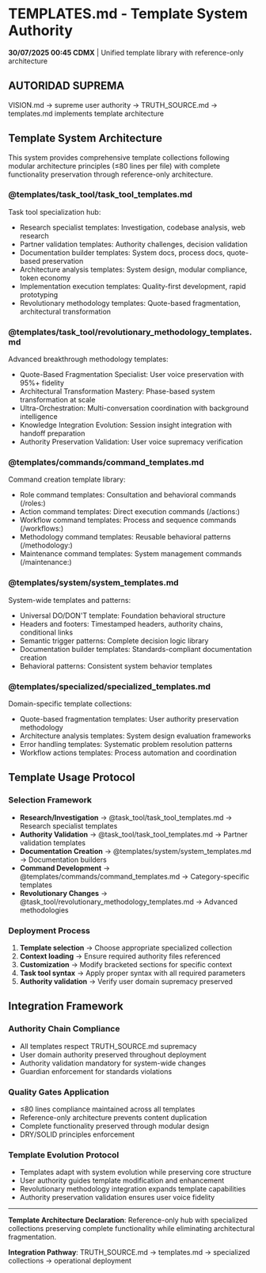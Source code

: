 # TEMPLATES.md - Template System Authority

**30/07/2025 00:45 CDMX** | Unified template library with reference-only architecture

## AUTORIDAD SUPREMA
VISION.md → supreme user authority → TRUTH_SOURCE.md → templates.md implements template architecture

## Template System Architecture

This system provides comprehensive template collections following modular architecture principles (≤80 lines per file) with complete functionality preservation through reference-only architecture.

### **@templates/task_tool/task_tool_templates.md**
Task tool specialization hub:
- Research specialist templates: Investigation, codebase analysis, web research
- Partner validation templates: Authority challenges, decision validation
- Documentation builder templates: System docs, process docs, quote-based preservation
- Architecture analysis templates: System design, modular compliance, token economy
- Implementation execution templates: Quality-first development, rapid prototyping
- Revolutionary methodology templates: Quote-based fragmentation, architectural transformation

### **@templates/task_tool/revolutionary_methodology_templates.md**  
Advanced breakthrough methodology templates:
- Quote-Based Fragmentation Specialist: User voice preservation with 95%+ fidelity
- Architectural Transformation Mastery: Phase-based system transformation at scale
- Ultra-Orchestration: Multi-conversation coordination with background intelligence
- Knowledge Integration Evolution: Session insight integration with handoff preparation
- Authority Preservation Validation: User voice supremacy verification

### **@templates/commands/command_templates.md**
Command creation template library:
- Role command templates: Consultation and behavioral commands (/roles:)
- Action command templates: Direct execution commands (/actions:)
- Workflow command templates: Process and sequence commands (/workflows:)
- Methodology command templates: Reusable behavioral patterns (/methodology:)
- Maintenance command templates: System management commands (/maintenance:)

### **@templates/system/system_templates.md**
System-wide templates and patterns:
- Universal DO/DON'T template: Foundation behavioral structure
- Headers and footers: Timestamped headers, authority chains, conditional links
- Semantic trigger patterns: Complete decision logic library
- Documentation builder templates: Standards-compliant documentation creation
- Behavioral patterns: Consistent system behavior templates

### **@templates/specialized/specialized_templates.md**
Domain-specific template collections:
- Quote-based fragmentation templates: User authority preservation methodology
- Architecture analysis templates: System design evaluation frameworks
- Error handling templates: Systematic problem resolution patterns
- Workflow actions templates: Process automation and coordination

## Template Usage Protocol

### Selection Framework
- **Research/Investigation** → @task_tool/task_tool_templates.md → Research specialist templates
- **Authority Validation** → @task_tool/task_tool_templates.md → Partner validation templates
- **Documentation Creation** → @templates/system/system_templates.md → Documentation builders
- **Command Development** → @templates/commands/command_templates.md → Category-specific templates
- **Revolutionary Changes** → @task_tool/revolutionary_methodology_templates.md → Advanced methodologies

### Deployment Process
1. **Template selection** → Choose appropriate specialized collection
2. **Context loading** → Ensure required authority files referenced
3. **Customization** → Modify bracketed sections for specific context
4. **Task tool syntax** → Apply proper syntax with all required parameters
5. **Authority validation** → Verify user domain supremacy preserved

## Integration Framework

### Authority Chain Compliance
- All templates respect TRUTH_SOURCE.md supremacy
- User domain authority preserved throughout deployment
- Authority validation mandatory for system-wide changes
- Guardian enforcement for standards violations

### Quality Gates Application
- ≤80 lines compliance maintained across all templates
- Reference-only architecture prevents content duplication
- Complete functionality preserved through modular design
- DRY/SOLID principles enforcement

### Template Evolution Protocol
- Templates adapt with system evolution while preserving core structure
- User authority guides template modification and enhancement
- Revolutionary methodology integration expands template capabilities
- Authority preservation validation ensures user voice fidelity

---

**Template Architecture Declaration**: Reference-only hub with specialized collections preserving complete functionality while eliminating architectural fragmentation.

**Integration Pathway**: TRUTH_SOURCE.md → templates.md → specialized collections → operational deployment